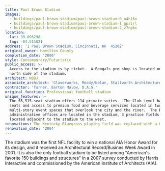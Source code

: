 ```yaml
---
title: Paul Brown Stadium
images:
  - buildings/paul-brown-stadium/paul-brown-stadium-0_o4h1kx
  - buildings/paul-brown-stadium/paul-brown-stadium-1_gpzirl
  - buildings/paul-brown-stadium/paul-brown-stadium-2_z7ngkc
location:
  lat: 39.096298
  lng: -84.515021
address: '1 Paul Brown Stadium, Cincinnati, OH  45202'
original_owner: Hamilton County
completion_date: '2000'
style: Contemporary/Futuristic
public_access: >-
  Access to the stadium is by ticket.  A Bengals pro shop is located on the
  north side of the stadium.
architect: NBBJ
associate_architect: 'Glaserworks, Moody/Nolan, Stallworth Architecture'
contractor: 'Turner, Barton Malow, D.A.G.'
original_function: Professional football stadium
unique_features: >-
  The 65,515-seat stadium offers 114 private suites.  The Club Level has 7,600
  seats and access to premium food and beverage services located in two
  multi-story event spaces that overlook the city and the river.  The Bengals
  administrative offices are located in the stadium, 3 practice fields are
  located adjacent to the stadium to the west.
renovations: The Kentucky Bluegrass playing field was replaced with a FieldTurf system.
renovation_date: '2004'
---
```


The stadium was the first NFL facility to win a national AIA Honor Award for its design, and it received an Architectural Record/Busines Week Award in 2001. It is also the only football stadium to be listed among "American's favorite 150 buildings and structures" in a 2007 survey conducted by Harris Interactive and commissioned by the American Institute of Architects (AIA).
